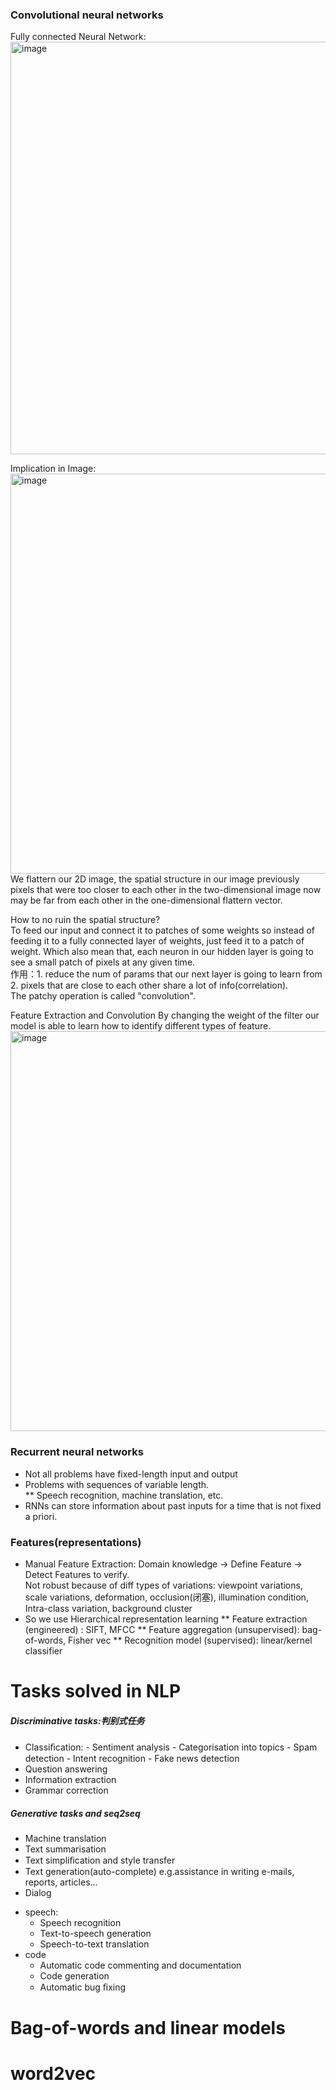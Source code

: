 ### Convolutional neural networks 
Fully connected Neural Network:  
<img width="660" alt="image" src="https://user-images.githubusercontent.com/29950267/223809542-76b20c42-74f2-42bb-ae48-a5a067733070.png">

Implication in Image:  
<img width="640" alt="image" src="https://user-images.githubusercontent.com/29950267/223810136-c3f9cfbd-2a87-4498-bd58-311ea9f29876.png">  
We flattern our 2D image, the spatial structure in our image previously pixels that were too closer to each other in the two-dimensional image now may be far from each other in the one-dimensional flattern vector.  

How to no ruin the spatial structure?  
To feed our input and connect it to patches of some weights so instead of feeding it to a fully connected layer of weights, just feed it to a patch of weight. Which also mean that, each neuron in our hidden layer is going to see a small patch of pixels at any given time.  
作用：1. reduce the num of params that our next layer is going to learn from   
    2. pixels that are close to each other share a lot of info(correlation).  
The patchy operation is called "convolution".  

Feature Extraction and Convolution
By changing the weight of the filter our model is able to learn how to identify different types of feature.  
<img width="640" alt="image" src="https://user-images.githubusercontent.com/29950267/223849165-413cb043-e0d0-4dfa-92bd-c98c88a2a25b.png">




### Recurrent neural networks
* Not all problems have fixed-length input and output   
* Problems with sequences of variable length.  
  ** Speech recognition, machine translation, etc.  
* RNNs can store information about past inputs for a time that is not fixed a priori.  

### Features(representations)
* Manual Feature Extraction: Domain knowledge -> Define Feature -> Detect Features to verify.   
  Not robust because of diff types of variations: viewpoint variations, scale variations, deformation, occlusion(闭塞), illumination condition, Intra-class variation, background cluster
* So we use Hierarchical representation learning
** Feature extraction (engineered) : SIFT, MFCC
** Feature aggregation (unsupervised): bag-of-words, Fisher vec
** Recognition model (supervised): linear/kernel classifier


# Tasks solved in NLP
##### Discriminative tasks:判别式任务
   * Classiﬁcation:
    - Sentiment analysis
    - Categorisation into topics
    - Spam detection
    - Intent recognition
    - Fake news detection
  * Question answering
  * Information extraction
  * Grammar correction

##### Generative tasks and seq2seq
* Machine translation
* Text summarisation
* Text simpliﬁcation and style transfer
* Text generation(auto-complete) e.g.assistance in writing e-mails, reports, articles…
* Dialog

+ speech:
  * Speech recognition
  * Text-to-speech generation
  * Speech-to-text translation
+ code
  * Automatic code commenting and documentation
  * Code generation
  * Automatic bug ﬁxing

# Bag-of-words and linear models

# word2vec
